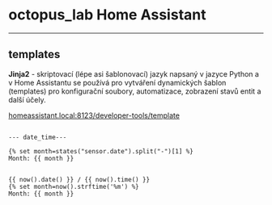 # octopus_lab Home Assistant

---

## templates

**Jinja2** - skriptovací (lépe asi šablonovací) jazyk napsaný v jazyce Python a v Home Assistantu se používá pro vytváření dynamických šablon (templates) pro konfigurační soubory, automatizace, zobrazení stavů entit a další účely.

[homeassistant.local:8123/developer-tools/template](http://homeassistant.local:8123/developer-tools/template)


```jinja2

--- date_time---

{% set month=states("sensor.date").split("-")[1] %}
Month: {{ month }}


{{ now().date() }} / {{ now().time() }}
{% set month=now().strftime('%m') %}
Month: {{ month }}

```
